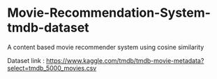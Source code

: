 # Movie-Recommendation-System-tmdb-dataset
A content based movie recommender system using cosine similarity

Dataset link : https://www.kaggle.com/tmdb/tmdb-movie-metadata?select=tmdb_5000_movies.csv
